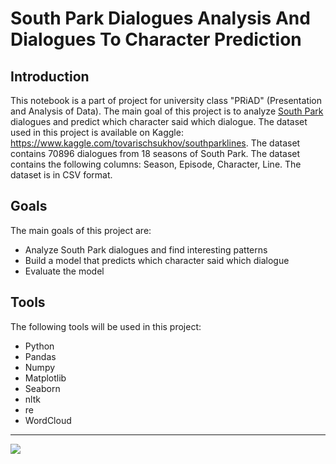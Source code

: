 # South Park Dialogues Analysis And Dialogues To Character Prediction

## Introduction

This notebook is a part of project for university class "PRiAD" (Presentation and Analysis of Data). The main goal of this project is to analyze [South Park](https://en.wikipedia.org/wiki/South_Park) dialogues and predict which character said which dialogue. The dataset used in this project is available on Kaggle: https://www.kaggle.com/tovarischsukhov/southparklines. The dataset contains 70896 dialogues from 18 seasons of South Park. The dataset contains the following columns: Season, Episode, Character, Line. The dataset is in CSV format.

## Goals

The main goals of this project are:
- Analyze South Park dialogues and find interesting patterns
- Build a model that predicts which character said which dialogue
- Evaluate the model

## Tools

The following tools will be used in this project:
- Python
- Pandas
- Numpy
- Matplotlib
- Seaborn
- nltk
- re
- WordCloud

***

![](https://media1.tenor.com/m/4TJq5UaKj88AAAAd/cheering-kenny-mccormick.gif)
